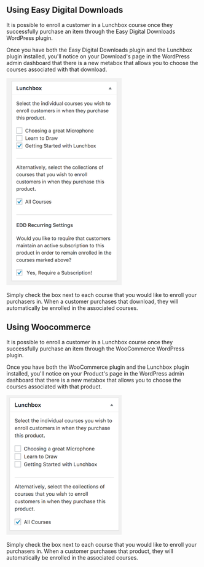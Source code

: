 ## Using Easy Digital Downloads

It is possible to enroll a customer in a Lunchbox course once they successfully purchase an item through the Easy Digital Downloads WordPress plugin.

Once you have both the Easy Digital Downloads plugin and the Lunchbox plugin installed, you'll notice on your Download's page in the WordPress admin dashboard that there is a new metabox that allows you to choose the courses associated with that download.

<img src="assets/images/edd.png" title="Easy Digital Downloads" width="300" />

Simply check the box next to each course that you would like to enroll your purchasers in. When a customer purchases that download, they will automatically be enrolled in the associated courses.

## Using Woocommerce

It is possible to enroll a customer in a Lunchbox course once they successfully purchase an item through the WooCommerce WordPress plugin.

Once you have both the WooCommerce plugin and the Lunchbox plugin installed, you'll notice on your Product's page in the WordPress admin dashboard that there is a new  metabox  that allows you to choose the courses associated with that product.

<img src="assets/images/woocommerce.png" title="Woocommerce" width="300" />

Simply check the box next to each course that you would like to enroll your purchasers in. When a customer purchases that product, they will automatically be enrolled in the associated courses.
